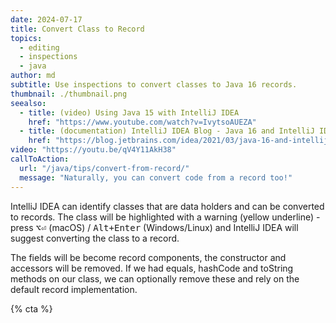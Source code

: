 ```yaml
---
date: 2024-07-17
title: Convert Class to Record
topics:
  - editing
  - inspections
  - java
author: md
subtitle: Use inspections to convert classes to Java 16 records.
thumbnail: ./thumbnail.png
seealso:
  - title: (video) Using Java 15 with IntelliJ IDEA
    href: "https://www.youtube.com/watch?v=IvytsoAUEZA"
  - title: (documentation) IntelliJ IDEA Blog - Java 16 and IntelliJ IDEA
    href: "https://blog.jetbrains.com/idea/2021/03/java-16-and-intellij-idea/"
video: "https://youtu.be/qV4Y11AkH38"
callToAction:
  url: "/java/tips/convert-from-record/"
  message: "Naturally, you can convert code from a record too!"
---
```


IntelliJ IDEA can identify classes that are data holders and can be converted to records. The class will be highlighted with a warning (yellow underline) - press <kbd>⌥⏎</kbd> (macOS) / <kbd>Alt+Enter</kbd> (Windows/Linux) and IntelliJ IDEA will suggest converting the class to a record.

The fields will be become record components, the constructor and accessors will be removed. If we had equals, hashCode and toString methods on our class, we can optionally remove these and rely on the default record implementation.

{% cta %}
